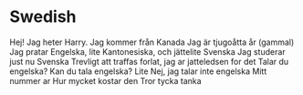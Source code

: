 # Swedish

Hej!
Jag heter Harry.
Jag kommer från Kanada
Jag är tjugoåtta år (gammal)
Jag pratar Engelska, lite Kantonesiska, och jättelite Svenska
Jag studerar just nu Svenska
Trevligt att traffas
forlat, jag ar jatteledsen for det
Talar du engelska?
Kan du tala engelska?
Lite
Nej, jag talar inte engelska
Mitt nummer ar
Hur mycket kostar den
Tror tycka tanka
